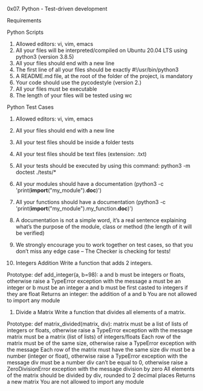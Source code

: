 0x07. Python - Test-driven development

Requirements


Python Scripts
1. Allowed editors: vi, vim, emacs
2. All your files will be interpreted/compiled on Ubuntu 20.04 LTS using python3 (version 3.8.5)
3. All your files should end with a new line
4. The first line of all your files should be exactly #!/usr/bin/python3
5. A README.md file, at the root of the folder of the project, is mandatory
6. Your code should use the pycodestyle (version 2.)
7. All your files must be executable
8. The length of your files will be tested using wc


Python Test Cases

1. Allowed editors: vi, vim, emacs
2. All your files should end with a new line
3. All your test files should be inside a folder tests
4. All your test files should be text files (extension: .txt)
5. All your tests should be executed by using this command: python3 -m doctest ./tests/*
6. All your modules should have a documentation (python3 -c 'print(__import__("my_module").__doc__)')
7. All your functions should have a documentation (python3 -c 'print(__import__("my_module").my_function.__doc__)')
8. A documentation is not a simple word, it’s a real sentence explaining what’s the purpose of the module, class or method (the length of it will be verified)
9. We strongly encourage you to work together on test cases, so that you don’t miss any edge case – The Checker is checking for tests!


0. Integers Addition
   Write a function that adds 2 integers.

Prototype: def add_integer(a, b=98):
a and b must be integers or floats, otherwise raise a TypeError exception with the message a must be an integer or b must be an integer
a and b must be first casted to integers if they are float
Returns an integer: the addition of a and b
You are not allowed to import any module


1. Divide a Matrix
Write a function that divides all elements of a matrix.

Prototype: def matrix_divided(matrix, div):
matrix must be a list of lists of integers or floats, otherwise raise a TypeError exception with the message matrix must be a matrix (list of lists) of integers/floats
Each row of the matrix must be of the same size, otherwise raise a TypeError exception with the message Each row of the matrix must have the same size
div must be a number (integer or float), otherwise raise a TypeError exception with the message div must be a number
div can’t be equal to 0, otherwise raise a ZeroDivisionError exception with the message division by zero
All elements of the matrix should be divided by div, rounded to 2 decimal places
Returns a new matrix
You are not allowed to import any module
